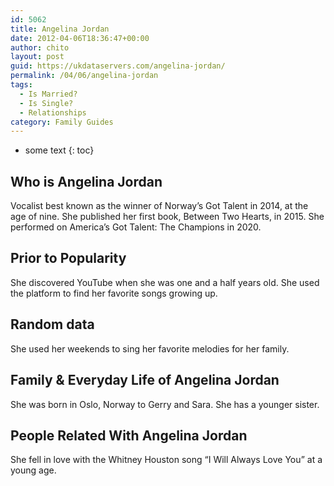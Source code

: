 ```yaml
---
id: 5062
title: Angelina Jordan
date: 2012-04-06T18:36:47+00:00
author: chito
layout: post
guid: https://ukdataservers.com/angelina-jordan/
permalink: /04/06/angelina-jordan
tags:
  - Is Married?
  - Is Single?
  - Relationships
category: Family Guides
---
```


* some text
{: toc}
          
          
## Who is  Angelina Jordan
                  
                  
                  
Vocalist best known as the winner of Norway&#8217;s Got Talent in 2014, at the age of nine. She published her first book, Between Two Hearts, in 2015. She performed on America&#8217;s Got Talent: The Champions in 2020. 
                  
                
                
                
## Prior to Popularity 
                  
                  
                  
She discovered YouTube when she was one and a half years old. She used the platform to find her favorite songs growing up.
                  
                
                
                
## Random data 
                  
                  
                  
She used her weekends to sing her favorite melodies for her family.
                  
                
                
                
## Family & Everyday Life of Angelina Jordan
                  
                  
                  
She was born in Oslo, Norway to Gerry and Sara. She has a younger sister.
                  
                
                
                
## People Related With  Angelina Jordan
                  
                  
                  
She fell in love with the Whitney Houston song &#8220;I Will Always Love You&#8221; at a young age.
                  
                
              
            
          
          
          
    
    
  
